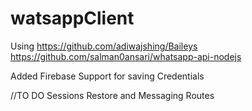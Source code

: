 # watsappClient
Using https://github.com/adiwajshing/Baileys
https://github.com/salman0ansari/whatsapp-api-nodejs

Added Firebase Support for saving Credentials

//TO DO
Sessions Restore and Messaging Routes
